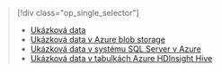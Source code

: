> [!div class="op_single_selector"]
> * [Ukázková data](../articles/machine-learning/machine-learning-data-science-sample-data.md)
> * [Ukázková data v Azure blob storage](../articles/machine-learning/machine-learning-data-science-sample-data-blob.md)
> * [Ukázková data v systému SQL Server v Azure](../articles/machine-learning/machine-learning-data-science-sample-data-sql-server.md)
> * [Ukázková data v tabulkách Azure HDInsight Hive](../articles/machine-learning/machine-learning-data-science-sample-data-hive.md)
> 
> 

